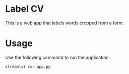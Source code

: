 # Label CV

This is a web app that labels words cropped from a form.


# Usage

Use the following command to run the application:
```
streamlit run app.py
```

